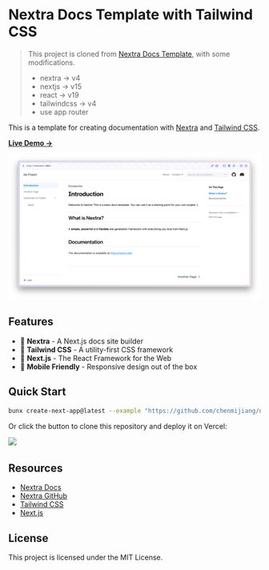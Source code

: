 # Nextra Docs Template with Tailwind CSS

> This project is cloned from [Nextra Docs Template](https://github.com/shuding/nextra-docs-template), with some modifications.
>
> - nextra -> v4
> - nextjs -> v15
> - react -> v19
> - tailwindcss -> v4
> - use app router

This is a template for creating documentation with [Nextra](https://nextra.site) and [Tailwind CSS](https://tailwindcss.com).

[**Live Demo →**](https://nextra-docs-template.vercel.app)

[![](.github/screenshot.png)](https://nextra-docs-template.vercel.app)

## Features

- 📝 **Nextra** - A Next.js docs site builder
- 🎨 **Tailwind CSS** - A utility-first CSS framework
- 🚀 **Next.js** - The React Framework for the Web
- 📱 **Mobile Friendly** - Responsive design out of the box

## Quick Start

```bash
bunx create-next-app@latest --example "https://github.com/chenmijiang/nextra-docs-template"
```

Or click the button to clone this repository and deploy it on Vercel:

[![](https://vercel.com/button)](https://vercel.com/new/clone?s=https%3A%2F%2Fgithub.com%2Fchenmijiang%2Fnextra-docs-template&showOptionalTeamCreation=false)

## Resources

- [Nextra Docs](https://nextra.site/docs)
- [Nextra GitHub](https://github.com/shuding/nextra)
- [Tailwind CSS](https://tailwindcss.com)
- [Next.js](https://nextjs.org)

## License

This project is licensed under the MIT License.
